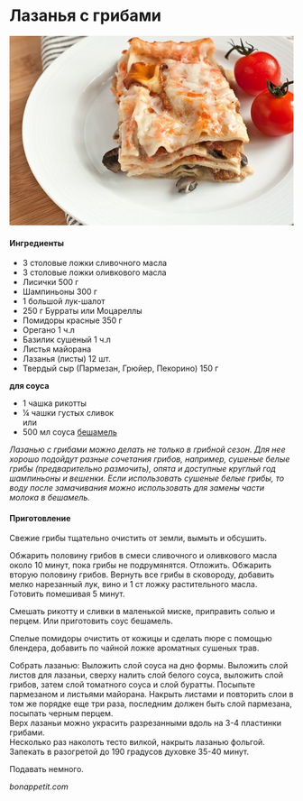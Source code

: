 # Лазанья с грибами

![Лазанья с грибами](../../pics/1bfbe4d210ea0ca05be91ae9851249ec.jpg)

#### Ингредиенты

* 3 столовые ложки сливочного масла
* 3 столовые ложки оливкового масла
* Лисички 500 г
* Шампиньоны 300 г
* 1 большой лук-шалот
* 250 г Бурраты или Моцареллы
* Помидоры красные 350 г
* Орегано 1 ч.л
* Базилик сушеный 1 ч.л
* Листья майорана
* Лазанья \(листы\) 12 шт.
* Твердый сыр \(Пармезан, Грюйер, Пекорино\) 150 г

**для соуса**

* 1 чашка рикотты
* ¼ чашки густых сливок  
или
* 500 мл соуса [бешамель](https://mars9n9.github.io/%D0%A1%D0%BE%D1%83%D1%81%D1%8B/besciamella.html)

_Лазанью с грибами можно делать не только в грибной сезон. Для нее хорошо подойдут разные сочетания грибов, например, сушеные белые грибы \(предварительно размочить\), опята и доступные круглый год шампиньоны и вешенки. Если использовать сушеные белые грибы, то воду после замачивания можно использовать для замены части молока в бешамель._

#### Приготовление

Свежие грибы тщательно очистить от земли, вымыть и обсушить.

Обжарить половину грибов в смеси сливочного и оливкового масла около 10 минут, пока грибы не подрумянятся. Отложить. Обжарить вторую половину грибов. Вернуть все грибы в сковороду, добавить мелко нарезанный лук, вино и 1 ст ложку растительного масла. Готовить помешивая 5 минут.

Смешать рикотту и сливки в маленькой миске, приправить солью и перцем. Или приготовить соус бешамель.

Спелые помидоры очистить от кожицы и сделать пюре с помощью блендера, добавить по чайной ложке ароматных сушеных трав.

Собрать лазанью: Выложить слой соуса на дно формы. Выложить слой листов для лазаньи, сверху налить слой белого соуса, выложить слой грибов, затем слой томатного соуса и слой буратты. Посыпьте пармезаном и листьями майорана. Накрыть листами и повторить слои в том же порядке еще три раза, последним должен быть слой пармезана, посыпать черным перцем.  
Верх лазаньи можно украсить разрезанными вдоль на 3-4 пластинки грибами.  
Несколько раз наколоть тесто вилкой, накрыть лазанью фольгой. Запекать в разогретой до 190 градусов духовке 35-40 минут.

Подавать немного.

*bonappetit.com*